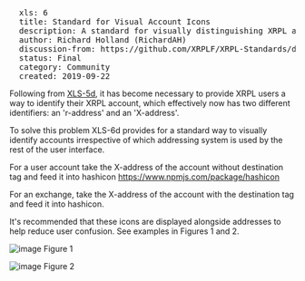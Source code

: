 <pre>
  xls: 6
  title: Standard for Visual Account Icons
  description: A standard for visually distinguishing XRPL accounts by generating unique icons for each account, regardless of address format.
  author: Richard Holland (RichardAH)
  discussion-from: https://github.com/XRPLF/XRPL-Standards/discussions/24
  status: Final
  category: Community
  created: 2019-09-22
</pre>

Following from [XLS-5d](https://github.com/XRPLF/XLS-0005-standards-for-addressing), it has become necessary to provide XRPL users a way to identify their XRPL account, which effectively now has two different identifiers: an 'r-address' and an 'X-address'.

To solve this problem XLS-6d provides for a standard way to visually identify accounts irrespective of which addressing system is used by the rest of the user interface.

For a user account take the X-address of the account without destination tag and feed it into hashicon https://www.npmjs.com/package/hashicon

For an exchange, take the X-address of the account with the destination tag and feed it into hashicon.

It's recommended that these icons are displayed alongside addresses to help reduce user confusion. See examples in Figures 1 and 2.

![image](https://user-images.githubusercontent.com/19866478/65387069-ba273a80-dd86-11e9-8680-34488e15401d.png)
Figure 1

![image](https://user-images.githubusercontent.com/19866478/65387078-dc20bd00-dd86-11e9-90af-126edf511060.png)
Figure 2

